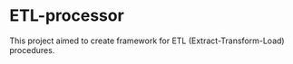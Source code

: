 # ETL-processor
This project aimed to create framework for ETL (Extract-Transform-Load) procedures.
